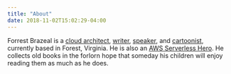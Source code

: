 ```yaml
---
title: "About"
date: 2018-11-02T15:02:29-04:00
---
```


Forrest Brazeal is a [cloud architect](https://www.trek10.com/blog/author/forrest-brazeal/), [writer](http://www.isfdb.org/cgi-bin/ea.cgi?277782), [speaker](https://www.youtube.com/watch?v=FgiiakJoJCA), and [cartoonist](https://read.acloud.guru/acg-faas-and-furious-b9574b6675c5), currently based in Forest, Virginia. He is also an [AWS Serverless Hero](https://aws.amazon.com/developer/community/heroes/forrest-brazeal/). He collects old books in the forlorn hope that someday his children will enjoy reading them as much as he does.
